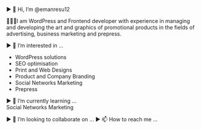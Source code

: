 ▶️ 👋 Hi, I’m @emanresu12<br>

🧑🏼‍💻I am WordPress and Frontend developer with
experience in managing and developing the art and
graphics of promotional products in the fields of
advertising, business marketing and prepress.


▶️ 👀 I’m interested in ...<br>
 - WordPress solutions
 - SEO optimisation
 - Print and Web Designs
 - Product and Company Branding
 - Social Networks Marketing
 - Prepress

▶️ 🌱 I’m currently learning ...<br>
Social Networks Marketing

▶️ 💞️ I’m looking to collaborate on ...
▶️ 📫 How to reach me ...

<!---
emanresu12/emanresu12 is a ✨ special ✨ repository because its `README.md` (this file) appears on your GitHub profile.
You can click the Preview link to take a look at your changes.
--->
